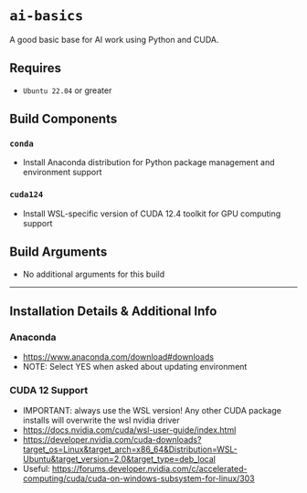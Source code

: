 # `ai-basics`
A good basic base for AI work using Python and CUDA.

## Requires
* `Ubuntu 22.04` or greater

## Build Components
### `conda`
* Install Anaconda distribution for Python package management and environment support

### `cuda124`
* Install WSL-specific version of CUDA 12.4 toolkit for GPU computing support

## Build Arguments
* No additional arguments for this build

---

## Installation Details & Additional Info

### Anaconda
* https://www.anaconda.com/download#downloads
* NOTE: Select YES when asked about updating environment

### CUDA 12 Support
* IMPORTANT: always use the WSL version! Any other CUDA package installs will overwrite the wsl nvidia driver
* https://docs.nvidia.com/cuda/wsl-user-guide/index.html
* https://developer.nvidia.com/cuda-downloads?target_os=Linux&target_arch=x86_64&Distribution=WSL-Ubuntu&target_version=2.0&target_type=deb_local
* Useful: https://forums.developer.nvidia.com/c/accelerated-computing/cuda/cuda-on-windows-subsystem-for-linux/303
